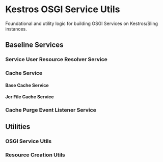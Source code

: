 # Kestros OSGI Service Utils
Foundational and utility logic for building OSGI Services on Kestros/Sling instances.

## Baseline Services
### Service User Resource Resolver Service
### Cache Service
#### Base Cache Service
#### Jcr File Cache Service
<!-- 
#### Managed Cache Service
A cache services can be managed from the Kestros UI by registering it as a `ManagedCacheService` component.
```
@Component(immediate = true, service = {ManagedCacheService.class, MyCacheService.class})
public class MyCacheServiceImpl extends JcrFileCacheService implements MyCacheService {
}
```
--> 
### Cache Purge Event Listener Service

## Utilities
### OSGI Service Utils
### Resource Creation Utils